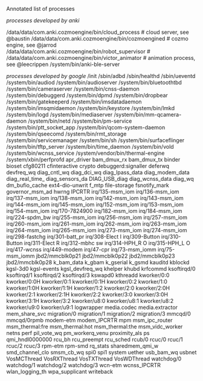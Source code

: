 Annotated list of processes

*processes developed by anki*

/data/data/com.anki.cozmoengine/bin/cloud_process # cloud server, see @baustin
/data/data/com.anki.cozmoengine/bin/cozmoengined # cozmo engine, see @jarrod
/data/data/com.anki.cozmoengine/bin/robot_supervisor #
/data/data/com.anki.cozmoengine/bin/victor_animator # animation process, see @leecrippen
/system/bin/anki-ble-server

*processes developed by google*
/init
/sbin/adbd
/sbin/healthd
/sbin/ueventd
/system/bin/audiod
/system/bin/audioserver
/system/bin/bluetoothtbd
/system/bin/cameraserver
/system/bin/cnss-daemon
/system/bin/debuggerd
/system/bin/dpmd
/system/bin/dropbear
/system/bin/gatekeeperd
/system/bin/imsdatadaemon
/system/bin/imsqmidaemon
/system/bin/keystore
/system/bin/lmkd
/system/bin/logd
/system/bin/mediaserver
/system/bin/mm-qcamera-daemon
/system/bin/netd
/system/bin/pm-service
/system/bin/ptt_socket_app
/system/bin/qcom-system-daemon
/system/bin/qseecomd
/system/bin/rmt_storage
/system/bin/servicemanager
/system/bin/sh
/system/bin/surfaceflinger
/system/bin/tftp_server
/system/bin/time_daemon
/system/bin/vold
/system/bin/wcnss_service
/system/vendor/bin/thermal-engine
/system/xbin/perfprofd
apr_driver
bam_dmux_rx
bam_dmux_tx
binder
bioset
cfg80211
cfinteractive
crypto
debuggerd:signaller
deferwq
devfreq_wq
diag_cntl_wq
diag_dci_wq
diag_lpass_data
diag_modem_data
diag_real_time_
diag_sensors_da
DIAG_USB_diag
diag_wcnss_data
diag_wq
dm_bufio_cache
ext4-dio-unwrit
f_mtp
file-storage
fsnotify_mark
governor_msm_ad
hwrng
IPCRTR
irq/135-msm_iom
irq/136-msm_iom
irq/137-msm_iom
irq/138-msm_iom
irq/142-msm_iom
irq/143-msm_iom
irq/144-msm_iom
irq/145-msm_iom
irq/152-msm_iom
irq/153-msm_iom
irq/154-msm_iom
irq/170-7824900
irq/182-msm_iom
irq/184-msm_iom
irq/224-spdm_bw
irq/255-msm_iom
irq/256-msm_iom
irq/257-msm_iom
irq/260-msm_iom
irq/261-msm_iom
irq/262-msm_iom
irq/263-msm_iom
irq/264-msm_iom
irq/265-msm_iom
irq/273-msm_iom
irq/274-msm_iom
irq/298-fastchg
irq/301-batt_pr
irq/308-Elect I
irq/309-Button 
irq/310-Button 
irq/311-Elect R
irq/312-mbhc sw
irq/314-HPH_R O
irq/315-HPH_L O
irq/417-wcnss
irq/449-modem
irq/47-cpr
irq/73-msm_iomm
irq/75-msm_iomm
jbd2/mmcblk0p21
jbd2/mmcblk0p22
jbd2/mmcblk0p23
jbd2/mmcblk0p28
k_bam_data
k_gbam
k_gserial
k_gsmd
kauditd
kblockd
kgsl-3d0
kgsl-events
kgsl_devfreq_wq
khelper
khubd
krfcommd
ksoftirqd/0
ksoftirqd/1
ksoftirqd/2
ksoftirqd/3
kswapd0
kthreadd
kworker/0:0
kworker/0:0H
kworker/0:1
kworker/0:1H
kworker/0:2
kworker/1:0
kworker/1:0H
kworker/1:1H
kworker/1:2
kworker/2:0
kworker/2:0H
kworker/2:1
kworker/2:1H
kworker/2:2
kworker/3:0
kworker/3:0H
kworker/3:1H
kworker/3:2
kworker/u8:0
kworker/u8:1
kworker/u8:2
kworker/u9:0
kworker/u9:1
logwrapper
media.codec
media.extractor
mem_share_svc
migration/0
migration/1
migration/2
migration/3
mmcqd/0
mmcqd/0rpmb
modem-etm
modem_IPCRTR
mpm
msm_ipc_router
msm_thermal:fre
msm_thermal:hot
msm_thermal:the
msm_vidc_worker
netns
perf
pil_vote_wq
pm_workerq_venu
proximity_als
ps
qmi_hndl0000000
rcu_bh
rcu_preempt
rcu_sched
rcub/0
rcuc/0
rcuc/1
rcuc/2
rcuc/3
rpm-etm
rpm-smd
rq_stats
sharedmem_qmi_w
smd_channel_clo
smsm_cb_wq
spi0
spi1
system
uether
usb_bam_wq
usbnet
VosMCThread
VosRXThread
VosTXThread
VosWDThread
watchdog/0
watchdog/1
watchdog/2
watchdog/3
wcn-etm
wcnss_IPCRTR
wlan_logging_th
wpa_supplicant
writeback
